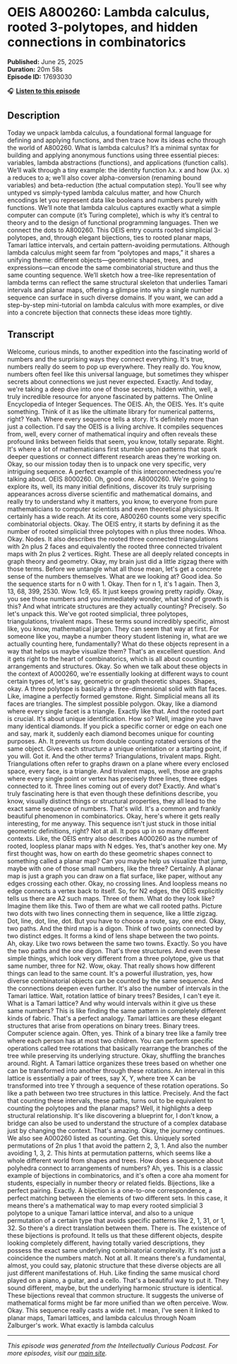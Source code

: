 # OEIS A800260: Lambda calculus, rooted 3-polytopes, and hidden connections in combinatorics

**Published:** June 25, 2025  
**Duration:** 20m 58s  
**Episode ID:** 17693030

🎧 **[Listen to this episode](https://intellectuallycurious.buzzsprout.com/2529712/episodes/17693030-oeis-a800260-lambda-calculus-rooted-3-polytopes-and-hidden-connections-in-combinatorics)**

## Description

Today we unpack lambda calculus, a foundational formal language for defining and applying functions, and then trace how its ideas echo through the world of A800260. What is lambda calculus? It’s a minimal syntax for building and applying anonymous functions using three essential pieces: variables, lambda abstractions (functions), and applications (function calls). We’ll walk through a tiny example: the identity function λx. x and how (λx. x) a reduces to a; we’ll also cover alpha-conversion (renaming bound variables) and beta-reduction (the actual computation step). You’ll see why untyped vs simply-typed lambda calculus matter, and how Church encodings let you represent data like booleans and numbers purely with functions. We’ll note that lambda calculus captures exactly what a simple computer can compute (it’s Turing complete), which is why it’s central to theory and to the design of functional programming languages. Then we connect the dots to A800260. This OEIS entry counts rooted simplicial 3-polytopes, and, through elegant bijections, ties to rooted planar maps, Tamari lattice intervals, and certain pattern-avoiding permutations. Although lambda calculus might seem far from “polytopes and maps,” it shares a unifying theme: different objects—geometric shapes, trees, and expressions—can encode the same combinatorial structure and thus the same counting sequence. We’ll sketch how a tree-like representation of lambda terms can reflect the same structural skeleton that underlies Tamari intervals and planar maps, offering a glimpse into why a single number sequence can surface in such diverse domains. If you want, we can add a step-by-step mini-tutorial on lambda calculus with more examples, or dive into a concrete bijection that connects these ideas more tightly.

## Transcript

Welcome, curious minds, to another expedition into the fascinating world of numbers and the surprising ways they connect everything. It's true, numbers really do seem to pop up everywhere. They really do. You know, numbers often feel like this universal language, but sometimes they whisper secrets about connections we just never expected. Exactly. And today, we're taking a deep dive into one of those secrets, hidden within, well, a truly incredible resource for anyone fascinated by patterns. The Online Encyclopedia of Integer Sequences. The OEIS. Ah, the OEIS. Yes. It's quite something. Think of it as like the ultimate library for numerical patterns, right? Yeah. Where every sequence tells a story. It's definitely more than just a collection. I'd say the OEIS is a living archive. It compiles sequences from, well, every corner of mathematical inquiry and often reveals these profound links between fields that seem, you know, totally separate. Right. It's where a lot of mathematicians first stumble upon patterns that spark deeper questions or connect different research areas they're working on. Okay, so our mission today then is to unpack one very specific, very intriguing sequence. A perfect example of this interconnectedness you're talking about. OEIS 8000260. Oh, good one. A8000260. We're going to explore its, well, its many initial definitions, discover its truly surprising appearances across diverse scientific and mathematical domains, and really try to understand why it matters, you know, to everyone from pure mathematicians to computer scientists and even theoretical physicists. It certainly has a wide reach. At its core, A800260 counts some very specific combinatorial objects. Okay. The OEIS entry, it starts by defining it as the number of rooted simplicial three polytopes with n plus three nodes. Whoa. Okay. Nodes. It also describes the rooted three connected triangulations with 2n plus 2 faces and equivalently the rooted three connected trivalent maps with 2n plus 2 vertices. Right. These are all deeply related concepts in graph theory and geometry. Okay, my brain just did a little zigzag there with those terms. Before we untangle what all those mean, let's get a concrete sense of the numbers themselves. What are we looking at? Good idea. So the sequence starts for n 0 with 1. Okay. Then for n 1, it's 1 again. Then 3, 13, 68, 399, 2530. Wow. 1c9, 65. It just keeps growing pretty rapidly. Okay, you see those numbers and you immediately wonder, what kind of growth is this? And what intricate structures are they actually counting? Precisely. So let's unpack this. We've got rooted simplicial, three polytopes, triangulations, trivalent maps. These terms sound incredibly specific, almost like, you know, mathematical jargon. They can seem that way at first. For someone like you, maybe a number theory student listening in, what are we actually counting here, fundamentally? What do these objects represent in a way that helps us maybe visualize them? That's an excellent question. And it gets right to the heart of combinatorics, which is all about counting arrangements and structures. Okay. So when we talk about these objects in the context of A000260, we're essentially looking at different ways to count certain types of, let's say, geometric or graph theoretic shapes. Shapes, okay. A three polytope is basically a three-dimensional solid with flat faces. Like, imagine a perfectly formed gemstone. Right. Simplicial means all its faces are triangles. The simplest possible polygon. Okay, like a diamond where every single facet is a triangle. Exactly like that. And the rooted part is crucial. It's about unique identification. How so? Well, imagine you have many identical diamonds. If you pick a specific corner or edge on each one and say, mark it, suddenly each diamond becomes unique for counting purposes. Ah. It prevents us from double counting rotated versions of the same object. Gives each structure a unique orientation or a starting point, if you will. Got it. And the other terms? Triangulations, trivalent maps. Right. Triangulations often refer to graphs drawn on a plane where every enclosed space, every face, is a triangle. And trivalent maps, well, those are graphs where every single point or vertex has precisely three lines, three edges connected to it. Three lines coming out of every dot? Exactly. And what's truly fascinating here is that even though these definitions describe, you know, visually distinct things or structural properties, they all lead to the exact same sequence of numbers. That's wild. It's a common and frankly beautiful phenomenon in combinatorics. Okay, here's where it gets really interesting, for me anyway. This sequence isn't just stuck in those initial geometric definitions, right? Not at all. It pops up in so many different contexts. Like, the OEIS entry also describes A000260 as the number of rooted, loopless planar maps with N edges. Yes, that's another key one. My first thought was, how on earth do these geometric shapes connect to something called a planar map? Can you maybe help us visualize that jump, maybe with one of those small numbers, like the three? Certainly. A planar map is just a graph you can draw on a flat surface, like paper, without any edges crossing each other. Okay, no crossing lines. And loopless means no edge connects a vertex back to itself. So, for N2 edges, the OEIS explicitly tells us there are A2 such maps. Three of them. What do they look like? Imagine them like this. Two of them are what we call rooted paths. Picture two dots with two lines connecting them in sequence, like a little zigzag. Dot, line, dot, line, dot. But you have to choose a route, say, one end. Okay, two paths. And the third map is a digon. Think of two points connected by two distinct edges. It forms a kind of lens shape between the two points. Ah, okay. Like two rows between the same two towns. Exactly. So you have the two paths and the one digon. That's three structures. And even these simple things, which look very different from a three polytope, give us that same number, three for N2. Wow, okay. That really shows how different things can lead to the same count. It's a powerful illustration, yes, how diverse combinatorial objects can be counted by the same sequence. And the connections deepen even further. It's also the number of intervals in the Tamari lattice. Wait, rotation lattice of binary trees? Besides, I can't eye it. What is a Tamari lattice? And why would intervals within it give us these same numbers? This is like finding the same pattern in completely different kinds of fabric. That's a perfect analogy. Tamari lattices are these elegant structures that arise from operations on binary trees. Binary trees. Computer science again. Often, yes. Think of a binary tree like a family tree where each person has at most two children. You can perform specific operations called tree rotations that basically rearrange the branches of the tree while preserving its underlying structure. Okay, shuffling the branches around. Right. A Tamari lattice organizes these trees based on whether one can be transformed into another through these rotations. An interval in this lattice is essentially a pair of trees, say X, Y, where tree X can be transformed into tree Y through a sequence of these rotation operations. So like a path between two tree structures in this lattice. Precisely. And the fact that counting these intervals, these paths, turns out to be equivalent to counting the polytopes and the planar maps? Well, it highlights a deep structural relationship. It's like discovering a blueprint for, I don't know, a bridge can also be used to understand the structure of a complex database just by changing the context. That's amazing. Okay, the journey continues. We also see A000260 listed as counting. Get this. Uniquely sorted permutations of 2n plus 1 that avoid the pattern 2, 3, 1. And also the number avoiding 1, 3, 2. This hints at permutation patterns, which seems like a whole different world from shapes and trees. How does a sequence about polyhedra connect to arrangements of numbers? Ah, yes. This is a classic example of bijections in combinatorics, and it's often a core aha moment for students, especially in number theory or related fields. Bijections, like a perfect pairing. Exactly. A bijection is a one-to-one correspondence, a perfect matching between the elements of two different sets. In this case, it means there's a mathematical way to map every rooted simplicial 3 polytope to a unique Tamari lattice interval, and also to a unique permutation of a certain type that avoids specific patterns like 2, 1, 31, or 1, 32. So there's a direct translation between them. There is. The existence of these bijections is profound. It tells us that these different objects, despite looking completely different, having totally varied descriptions, they possess the exact same underlying combinatorial complexity. It's not just a coincidence the numbers match. Not at all. It means there's a fundamental, almost, you could say, platonic structure that these diverse objects are all just different manifestations of. Huh. Like finding the same musical chord played on a piano, a guitar, and a cello. That's a beautiful way to put it. They sound different, maybe, but the underlying harmonic structure is identical. These bijections reveal that common structure. It suggests the universe of mathematical forms might be far more unified than we often perceive. Wow. Okay. This sequence really casts a wide net. I mean, I've seen it linked to planar maps, Tamari lattices, and lambda calculus through Noam Zalburger's work. What exactly is lambda calculus

---
*This episode was generated from the Intellectually Curious Podcast. For more episodes, visit our [main site](https://intellectuallycurious.buzzsprout.com).*
